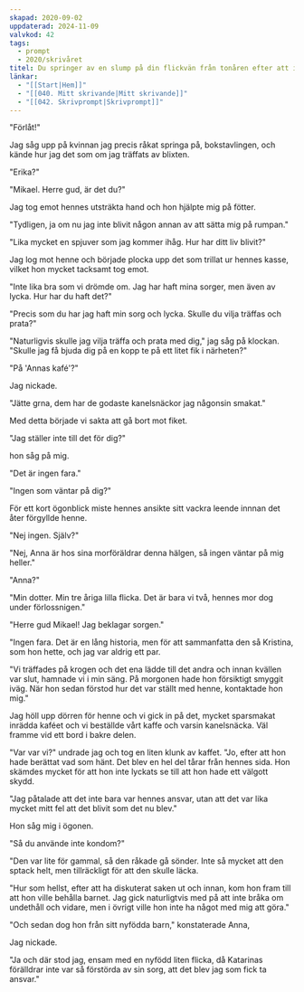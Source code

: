 ```yaml
---
skapad: 2020-09-02
uppdaterad: 2024-11-09
valvkod: 42
tags:
  - prompt
  - 2020/skrivåret
titel: Du springer av en slump på din flickvän från tonåren efter att inte ha sätts på många år
länkar:
  - "[[Start|Hem]]"
  - "[[040. Mitt skrivande|Mitt skrivande]]"
  - "[[042. Skrivprompt|Skrivprompt]]"
---
```

"Förlåt!"

Jag såg upp på kvinnan jag precis råkat springa på, bokstavlingen, och kände hur jag det som om jag träffats av blixten.

"Erika?"

"Mikael. Herre gud, är det du?"

Jag tog emot hennes utsträkta hand och hon hjälpte mig på fötter.

"Tydligen, ja om nu jag inte blivit någon annan av att sätta mig på rumpan."

"Lika mycket en spjuver som jag kommer ihåg. Hur har ditt liv blivit?"

Jag log mot henne och började plocka upp det som trillat ur hennes kasse, vilket hon mycket tacksamt tog emot.

"Inte lika bra som vi drömde om. Jag har haft mina sorger, men även av lycka. Hur har du haft det?"

"Precis som du har jag haft min sorg och lycka. Skulle du vilja träffas och prata?"

"Naturligvis skulle jag vilja träffa och prata med dig," jag såg på klockan. "Skulle jag få bjuda dig på en kopp te på ett litet fik i närheten?"

"På 'Annas kafé'?"

Jag nickade.

"Jätte grna, dem har de godaste kanelsnäckor jag någonsin smakat."

Med detta började vi sakta att gå bort mot fiket.

"Jag ställer inte till det för dig?"

hon såg på mig.

"Det är ingen fara."

"Ingen som väntar på dig?"

För ett kort ögonblick miste hennes ansikte sitt vackra leende innnan det åter förgyllde henne.

"Nej ingen. Själv?"

"Nej, Anna är hos sina morföräldrar denna hälgen, så ingen väntar på mig heller."

"Anna?"

"Min dotter. Min tre åriga lilla flicka. Det är bara vi två, hennes mor dog under förlossnigen."

"Herre gud Mikael! Jag beklagar sorgen."

"Ingen fara. Det är en lång historia, men för att sammanfatta den så Kristina, som hon hette, och jag var aldrig ett par.

"Vi träffades på krogen och det ena lädde till det andra och innan kvällen var slut, hamnade vi i min säng. På morgonen hade hon försiktigt smyggit iväg. När hon sedan förstod hur det var ställt med henne, kontaktade hon mig."

Jag höll upp dörren för henne och vi gick in på det, mycket sparsmakat inrädda kaféet och vi beställde vårt kaffe och varsin kanelsnäcka. Väl framme vid ett bord i bakre delen.

"Var var vi?" undrade jag och tog en liten klunk av kaffet. "Jo, efter att hon hade berättat vad som hänt. Det blev en hel del tårar från hennes sida. Hon skämdes mycket för att hon inte lyckats se till att hon hade ett välgott skydd.

"Jag påtalade att det inte bara var hennes ansvar, utan att det var lika mycket mitt fel att det blivit som det nu blev."

Hon såg mig i ögonen.

"Så du använde inte kondom?"

"Den var lite för gammal, så den råkade gå sönder. Inte så mycket att den sptack helt, men tillräckligt för att den skulle läcka.

"Hur som hellst, efter att ha diskuterat saken ut och innan, kom hon fram till att hon ville behålla barnet. Jag gick naturligtvis med på att inte bråka om undethåll och vidare, men i övrigt ville hon inte ha något med mig att göra."

"Och sedan dog hon från sitt nyfödda barn," konstaterade Anna,

Jag nickade.

"Ja och där stod jag, ensam med en nyfödd liten flicka, då Katarinas förälldrar inte var så förstörda av sin sorg, att det blev jag som fick ta ansvar."


